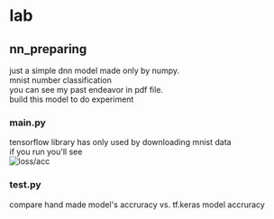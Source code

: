 # lab

## nn_preparing
just a simple dnn model made only by numpy.<br>
mnist number classification<br>
you can see my past endeavor in pdf file.<br>
build this model to do experiment

### main.py
tensorflow library has only used by downloading mnist data<br>
if you run you'll see<br>
![loss/acc](gif1.gif)

### test.py
compare hand made model's accruracy vs. tf.keras model accruracy
